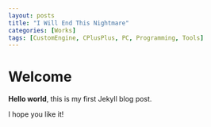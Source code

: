 ```yaml
---
layout: posts
title: "I Will End This Nightmare"
categories: [Works]
tags: [CustomEngine, CPlusPlus, PC, Programming, Tools]
--- 
```


# Welcome
**Hello world**, this is my first Jekyll blog post.

I hope you like it!
